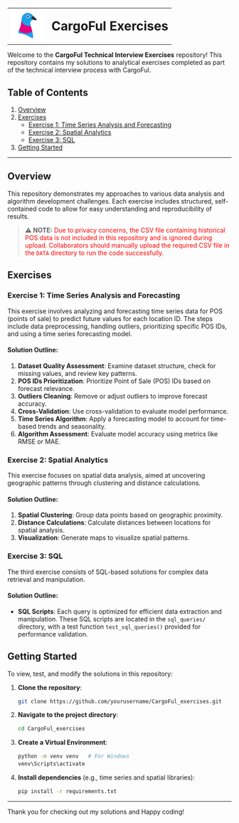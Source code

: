 <table style=" width: 100%; border-collapse: collapse;">
  <tr>
    <td style="vertical-align: middle;">
      <img src="./Assets/logo_1.png" alt="CargoFul Logo" width="75">
    </td>
    <td style="vertical-align: middle; padding-left: 10px;">
      <h1 style="display: inline; font-size: 2em; font-weight: bold; margin: 0;">CargoFul Exercises</h1>
    </td>
  </tr>
</table>

Welcome to the **CargoFul Technical Interview Exercises** repository! This repository contains my solutions to analytical exercises completed as part of the technical interview process with CargoFul.

## Table of Contents
1. [Overview](#overview)
2. [Exercises](#exercises)
    - [Exercise 1: Time Series Analysis and Forecasting](#exercise-1-time-series-analysis-and-forecasting)
    - [Exercise 2: Spatial Analytics](#exercise-2-spatial-analytics)
    - [Exercise 3: SQL](#exercise-3-sql)
3. [Getting Started](#getting-started)
---

## Overview

This repository demonstrates my approaches to various data analysis and algorithm development challenges. Each exercise includes structured, self-contained code to allow for easy understanding and reproducibility of results.

> **⚠️ NOTE:** <span style="color: red;">Due to privacy concerns, the CSV file containing historical POS data is not included in this repository and is ignored during upload. Collaborators should manually upload the required CSV file in the `DATA` directory to run the code successfully.</span>

## Exercises

### Exercise 1: Time Series Analysis and Forecasting

This exercise involves analyzing and forecasting time series data for POS (points of sale) to predict future values for each location ID. The steps include data preprocessing, handling outliers, prioritizing specific POS IDs, and using a time series forecasting model.

#### Solution Outline:
1. **Dataset Quality Assessment**: Examine dataset structure, check for missing values, and review key patterns.
2. **POS IDs Prioritization**: Prioritize Point of Sale (POS) IDs based on forecast relevance.
3. **Outliers Cleaning**: Remove or adjust outliers to improve forecast accuracy.
4. **Cross-Validation**: Use cross-validation to evaluate model performance.
5. **Time Series Algorithm**: Apply a forecasting model to account for time-based trends and seasonality.
6. **Algorithm Assessment**: Evaluate model accuracy using metrics like RMSE or MAE.

### Exercise 2: Spatial Analytics

This exercise focuses on spatial data analysis, aimed at uncovering geographic patterns through clustering and distance calculations.

#### Solution Outline:
1. **Spatial Clustering**: Group data points based on geographic proximity.
2. **Distance Calculations**: Calculate distances between locations for spatial analysis.
3. **Visualization**: Generate maps to visualize spatial patterns.

### Exercise 3: SQL

The third exercise consists of SQL-based solutions for complex data retrieval and manipulation.

#### Solution Outline:
- **SQL Scripts**: Each query is optimized for efficient data extraction and manipulation. These SQL scripts are located in the `sql_queries/` directory, with a test function `test_sql_queries()` provided for performance validation.

## Getting Started

To view, test, and modify the solutions in this repository:

1. **Clone the repository**:
    ```bash
    git clone https://github.com/yourusername/CargoFul_exercises.git
    ```
2. **Navigate to the project directory**:
    ```bash
    cd CargoFul_exercises
    ```
3. **Create a Virtual Environment**:
    ```bash
    python -m venv venv   # For Windows
    venv\Scripts\activate
    ```
4. **Install dependencies** (e.g., time series and spatial libraries):
    ```bash
    pip install -r requirements.txt
    ```

---

Thank you for checking out my solutions and Happy coding!
